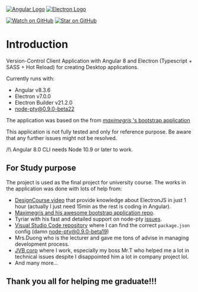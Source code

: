 [![Angular Logo](https://www.vectorlogo.zone/logos/angular/angular-icon.svg)](https://angular.io/) [![Electron Logo](https://www.vectorlogo.zone/logos/electronjs/electronjs-icon.svg)](https://electronjs.org/)

[![Watch on GitHub][github-watch-badge]][github-watch]
[![Star on GitHub][github-star-badge]][github-star]

# Introduction

Version-Control Client Application with Angular 8 and Electron (Typescript + SASS + Hot Reload) for creating Desktop applications.

Currently runs with:

- Angular v8.3.6
- Electron v7.0.0
- Electron Builder v21.2.0
- node-pty@0.9.0-beta22

The application was based on the from [*maximegris* 's bootstrap application](https://github.com/maximegris/angular-electron)

This application is not fully tested and only for reference purpose. Be aware that any further issues might not be resolved.

/!\ Angular 8.0 CLI needs Node 10.9 or later to work.

## For Study purpose

The project is used as the final project for university course. The works in the application was done with lots of help from:

- [DesignCourse video](https://youtu.be/Ea2lWsumTrM) that provide knowledge about ElectronJS in just 1 hour (actually I just need 15min as the rest is coding in Angular).
- [Maximegris and his awesome bootstrap application repo](https://github.com/maximegris/angular-electron).
- Tyriar with his fast and detailed support on node-pty [issues](https://github.com/microsoft/node-pty/issues/337).
- [Visual Studio Code repository](https://github.com/microsoft/vscode) where I can find the correct `package.json` config (damn node-pty@0.9.0-beta19)
- Mrs.Duong who is the lecturer and gave me tons of advise in managing development process.
- [JVB corp](http://jvb-corp.com/en/) where I work, especially my boss Mr.T who helped me a lot in technical issues despite I disappointed him a lot in company project lol.
- And many more...

## Thank you all for helping me graduate!!!


[github-watch-badge]: https://img.shields.io/github/watchers/maximegris/angular-electron.svg?style=social
[github-watch]: https://github.com/namdien177/gitme-git-client/watchers
[github-star-badge]: https://img.shields.io/github/stars/maximegris/angular-electron.svg?style=social
[github-star]: https://github.com/namdien177/gitme-git-client/stargazers

